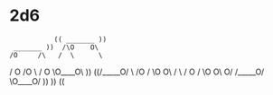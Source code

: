 # 2d6



               (( _______ ))
     _______ ))  /\O    O\
    /O     /\   /  \      \
   /   O  /O \ / O  \O____O\ ))
((/_____O/    \\    /O     /
  \O    O\    / \  /   O  /
   \O    O\ O/   \/_____O/
    \O____O\/ ))          ))
  ((